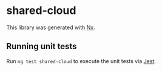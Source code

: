 # shared-cloud

This library was generated with [Nx](https://nx.dev).

## Running unit tests

Run `ng test shared-cloud` to execute the unit tests via [Jest](https://jestjs.io).
